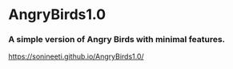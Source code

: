 # AngryBirds1.0

### A simple version of Angry Birds with minimal features.

https://sonineeti.github.io/AngryBirds1.0/

